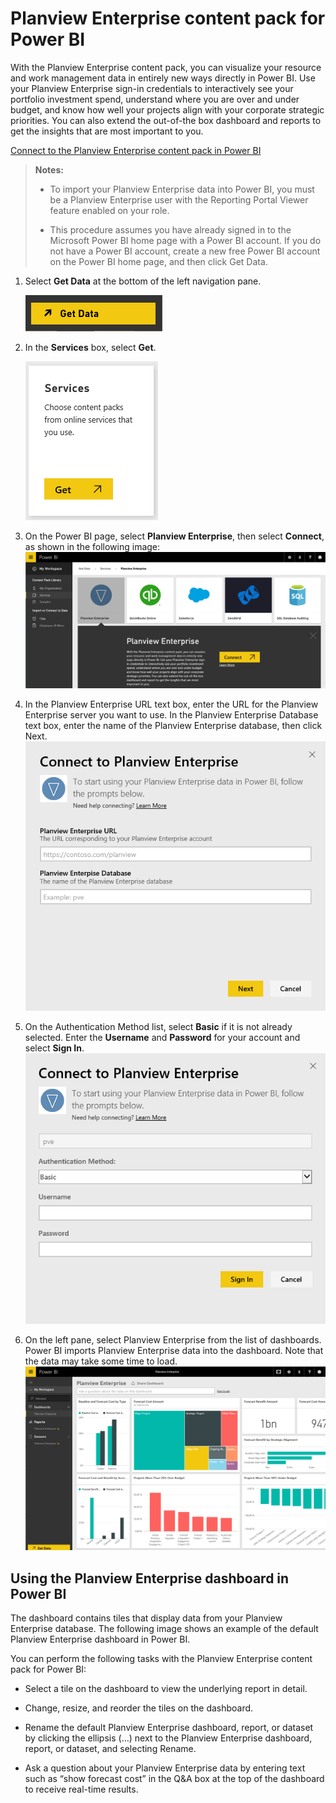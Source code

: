 <properties 
   pageTitle="Planview Enterprise content pack for Power BI"
   description="Planview Enterprise content pack for Power BI"
   services="powerbi" 
   documentationCenter="" 
   authors="jastru" 
   manager="mblythe" 
   editor=""
   tags=""/>
 
<tags
   ms.service="powerbi"
   ms.devlang="NA"
   ms.topic="article"
   ms.tgt_pltfrm="NA"
   ms.workload="powerbi"
   ms.date="11/06/2015"
   ms.author="v-jastru"/>

# Planview Enterprise content pack for Power BI  

With the Planview Enterprise content pack, you can visualize your resource and work management data in entirely new ways directly in Power BI. Use your Planview Enterprise sign-in credentials to interactively see your portfolio investment spend, understand where you are over and under budget, and know how well your projects align with your corporate strategic priorities. You can also extend the out-of-the box dashboard and reports to get the insights that are most important to you.

[Connect to the Planview Enterprise content pack in Power BI](https://app.powerbi.com/getdata/services/planview-enterprise)

>**Notes:**  
>
>- To import your Planview Enterprise data into Power BI, you must be a Planview Enterprise user with the Reporting Portal Viewer feature enabled on your role.
>
>- This procedure assumes you have already signed in to the Microsoft Power BI home page with a Power BI account. If you do not have a Power BI account, create a new free Power BI account on the Power BI home page, and then click Get Data.


1. Select **Get Data** at the bottom of the left navigation pane.

    ![](media/powerbi-content-pack-planview/get.png)

2. In the **Services** box, select **Get**.

    ![](media/powerbi-content-pack-planview/services.png)

3. On the Power BI page, select **Planview Enterprise**, then select **Connect**, as shown in the following image:  
	![](media/powerbi-content-pack-planview/getdata.PNG)

4. In the Planview Enterprise URL text box, enter the URL for the Planview Enterprise server you want to use. In the Planview Enterprise Database text box, enter the name of the Planview Enterprise database, then click Next.  
	![](media/powerbi-content-pack-planview/params.PNG)

5.  On the Authentication Method list, select **Basic** if it is not already selected. Enter the **Username** and **Password** for your account and select **Sign In**.  
	![](media/powerbi-content-pack-planview/creds.PNG)

6. On the left pane, select Planview Enterprise from the list of dashboards.  
 	Power BI imports Planview Enterprise data into the dashboard. Note that the data may take some time to load.  
	![](media/powerbi-content-pack-planview/dashboard.PNG)

## Using the Planview Enterprise dashboard in Power BI  
The dashboard contains tiles that display data from your Planview Enterprise database. The following image shows an example of the default Planview Enterprise dashboard in Power BI.

You can perform the following tasks with the Planview Enterprise content pack for Power BI:  

- Select a tile on the dashboard to view the underlying report in detail.

- Change, resize, and reorder the tiles on the dashboard.

- Rename the default Planview Enterprise dashboard, report, or dataset by clicking the ellipsis (…) next to the Planview Enterprise dashboard, report, or dataset, and selecting Rename.

- Ask a question about your Planview Enterprise data by entering text such as “show forecast cost” in the Q&A box at the top of the dashboard to receive real-time results.

